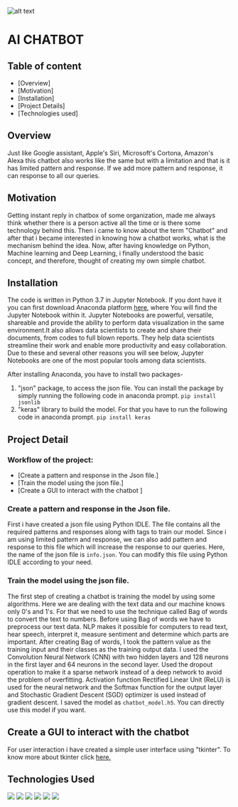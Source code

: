 ![alt text](https://www.callcentrehelper.com/images/stories/2018/03/chatbot-at-desk-messaging-760.png)

# AI CHATBOT

## Table of content
  * [Overview]
  * [Motivation]
  * [Installation]
  * [Project Details]
  * [Technologies used]
  
## Overview
Just like Google assistant, Apple's Siri, Microsoft's Cortona, Amazon's Alexa this chatbot also works like the same but with a limitation and that is it has limited pattern and response. If we add more pattern and response, it can response to all our queries.

## Motivation
Getting instant reply in chatbox of some organization, made me always think whether there is a person active all the time or is there some technology behind this. Then i came to know about the term "Chatbot" and after that i became interested in knowing how a chatbot works, what is the mechanism behind the idea. Now, after having knowledge on Python, Machine learning and Deep Learning, i finally understood the basic concept, and therefore, thought of creating my own simple chatbot.  

## Installation
The code is written in Python 3.7 in Jupyter Notebook. If you dont have it you can first download Anaconda platform [here](https://docs.anaconda.com/anaconda/install/), where You will find the Jupyter Notebook within it. Jupyter Notebooks are powerful, versatile, shareable and provide the ability to perform data visualization in the same environment.It also allows data scientists to create and share their documents, from codes to full blown reports. They help data scientists streamline their work and enable more productivity and easy collaboration. Due to these and several other reasons you will see below, Jupyter Notebooks are one of the most popular tools among data scientists.

After installing Anaconda, you have to install two packages- 
1. "json" package, to access the json file. You can install the package by simply running the following code in anaconda prompt.
`pip install jsonlib`
2. "keras" library to build the model. For that you have to run the following code in anaconda prompt.
`pip install keras`

## Project Detail
### Workflow of the project:
   * [Create a pattern and response in the Json file.]
   * [Train the model using the json file.]
   * [Create a GUI to interact with the chatbot ]
   
### Create a pattern and response in the Json file.
First i have created a json file using Python IDLE. The file contains all the required patterns and responses along with tags to train our model. Since i am using limited pattern and response, we can also add pattern and response to this file which will increase the response to our queries.
Here, the name of the json file is `info.json`. You can modify this file using Python IDLE according to your need.

### Train the model using the json file.
The first step of creating a chatbot is training the model by using some algorithms. Here we are dealing with the text data and our machine knows only 0's and 1's. For that we need to use the technique called Bag of words to convert the text to numbers. Before using Bag of words we have to preprocess our text data. NLP makes it possible for computers to read text, hear speech, interpret it, measure sentiment and determine which parts are important. 
After creating Bag of words, I took the pattern value as the training input and their classes as the training output data. I used the Convolution Neural Network (CNN) with two hidden layers and 128 neurons in the first layer and 64 neurons in the second layer. Used the dropout operation to make it a sparse network instead of a deep network to avoid the problem of overfitting. Activation function Rectified Linear Unit (ReLU) is used for the neural network and the Softmax function for the output layer and Stochastic Gradient Descent (SGD) optimizer is used instead of gradient descent. I saved the model as `chatbot_model.h5`. You can directly use this model if you want.

## Create a GUI to interact with the chatbot
For user interaction i have created a simple user interface using "tkinter". To know more about tkinter click [here.](https://realpython.com/python-gui-tkinter/) 



## Technologies Used
![](https://keras.io/img/logo-k-keras-wb.png)
![](https://miro.medium.com/max/1000/0*iL0ELUnHdGtN8bkP.png)
![](https://www.innocreate.com/wp-content/uploads/2017/07/jsonlogo-300x300.png)
![](https://bids.berkeley.edu/sites/default/files/styles/400x225/public/projects/numpy_logo_project_page_banner.png?itok=jaJeRlWs)
![](https://i.ytimg.com/vi/oD4IvH-Talo/hqdefault.jpg)
![](https://i2.wp.com/iot4beginners.com/wp-content/uploads/2020/04/65dc5834-de21-4e2e-bd4d-5e0c3c6994dd.jpg?fit=375%2C422&ssl=1)
